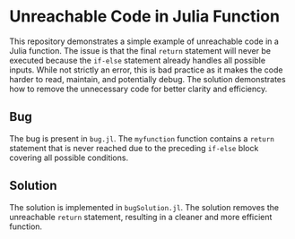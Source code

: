 # Unreachable Code in Julia Function

This repository demonstrates a simple example of unreachable code in a Julia function.  The issue is that the final `return` statement will never be executed because the `if-else` statement already handles all possible inputs. While not strictly an error, this is bad practice as it makes the code harder to read, maintain, and potentially debug.  The solution demonstrates how to remove the unnecessary code for better clarity and efficiency.

## Bug
The bug is present in `bug.jl`.  The `myfunction` function contains a `return` statement that is never reached due to the preceding `if-else` block covering all possible conditions.

## Solution
The solution is implemented in `bugSolution.jl`.  The solution removes the unreachable `return` statement, resulting in a cleaner and more efficient function.
